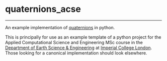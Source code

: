 # quaternions_acse
__________________
  
An example implementation of [quaternions](http://mathworld.wolfram.com/Quaternion.html) in python.

This is principally for use as an example template of a python project for the Applied Computational Science and Engineering MSc course in the [Department of Earth Science & Engineering](http://www.imperial.ac.uk/earth-science) at [Imperial College London](http://imperial.ac.uk). Those looking for a canonical implementation should look elsewhere.
